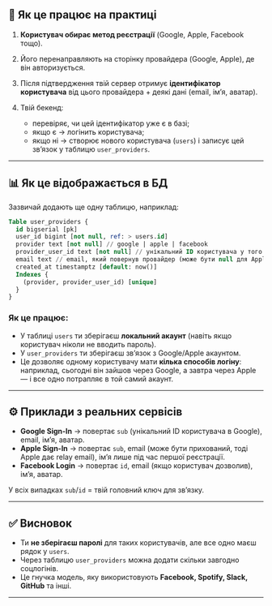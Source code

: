 ## 🔑 Як це працює на практиці

1. **Користувач обирає метод реєстрації** (Google, Apple, Facebook тощо).
2. Його перенаправляють на сторінку провайдера (Google, Apple), де він авторизується.
3. Після підтвердження твій сервер отримує **ідентифікатор користувача** від цього провайдера + деякі дані (email, ім’я, аватар).
4. Твій бекенд:

   * перевіряє, чи цей ідентифікатор уже є в базі;
   * якщо є → логінить користувача;
   * якщо ні → створює нового користувача (`users`) і записує цей зв’язок у таблицю `user_providers`.

---

## 📊 Як це відображається в БД

Зазвичай додають ще одну таблицю, наприклад:

```sql
Table user_providers {
  id bigserial [pk]
  user_id bigint [not null, ref: > users.id]
  provider text [not null] // google | apple | facebook
  provider_user_id text [not null] // унікальний ID користувача у того провайдера
  email text // email, який повернув провайдер (може бути null для Apple)
  created_at timestamptz [default: now()]
  Indexes {
    (provider, provider_user_id) [unique]
  }
}
```

### Як це працює:

* У таблиці `users` ти зберігаєш **локальний акаунт** (навіть якщо користувач ніколи не вводить пароль).
* У `user_providers` ти зберігаєш зв’язок з Google/Apple акаунтом.
* Це дозволяє одному користувачу мати **кілька способів логіну**: наприклад, сьогодні він зайшов через Google, а завтра через Apple — і все одно потрапляє в той самий акаунт.

---

## ⚙️ Приклади з реальних сервісів

* **Google Sign-In** → повертає `sub` (унікальний ID користувача в Google), email, ім’я, аватар.
* **Apple Sign-In** → повертає `sub`, email (може бути прихований, тоді Apple дає relay email), ім’я лише під час першої реєстрації.
* **Facebook Login** → повертає `id`, email (якщо користувач дозволив), ім’я, аватар.

У всіх випадках `sub`/`id` = твій головний ключ для зв’язку.

---

## ✅ Висновок

* Ти **не зберігаєш паролі** для таких користувачів, але все одно маєш рядок у `users`.
* Через таблицю `user_providers` можна додати скільки завгодно соцлогінів.
* Це гнучка модель, яку використовують **Facebook, Spotify, Slack, GitHub** та інші.

---

